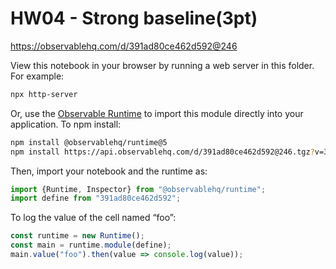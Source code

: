 # HW04 - Strong baseline(3pt)

https://observablehq.com/d/391ad80ce462d592@246

View this notebook in your browser by running a web server in this folder. For
example:

~~~sh
npx http-server
~~~

Or, use the [Observable Runtime](https://github.com/observablehq/runtime) to
import this module directly into your application. To npm install:

~~~sh
npm install @observablehq/runtime@5
npm install https://api.observablehq.com/d/391ad80ce462d592@246.tgz?v=3
~~~

Then, import your notebook and the runtime as:

~~~js
import {Runtime, Inspector} from "@observablehq/runtime";
import define from "391ad80ce462d592";
~~~

To log the value of the cell named “foo”:

~~~js
const runtime = new Runtime();
const main = runtime.module(define);
main.value("foo").then(value => console.log(value));
~~~
